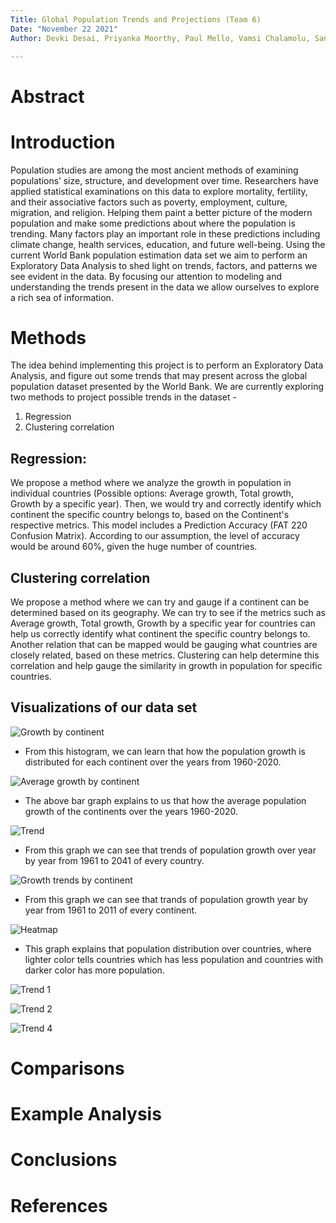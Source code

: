 ```yaml
---
Title: Global Population Trends and Projections (Team 6)
Date: "November 22 2021"
Author: Devki Desai, Priyanka Moorthy, Paul Mello, Vamsi Chalamolu, San José State University

---
```


# Abstract

# Introduction
Population studies are among the most ancient methods of examining populations’ size, structure, and development over time. Researchers have applied statistical examinations on this data to explore mortality, fertility, and their associative factors such as poverty, employment, culture, migration, and religion. Helping them paint a better picture of the modern population and make some predictions about where the population is trending. Many factors play an important role in these predictions including climate change, health services, education, and future well-being. 
Using the current World Bank population estimation data set we aim to perform an Exploratory Data Analysis to shed light on trends, factors, and patterns we see evident in the data. By focusing our attention to modeling and understanding the trends present in the data we allow ourselves to explore a rich sea of information.

# Methods
The idea behind implementing this project is to perform an Exploratory Data Analysis, and figure out some trends that may present across the global population dataset presented by the World Bank. We are currently exploring two methods to project possible trends in the dataset - 
1. Regression
2. Clustering correlation

## Regression:
We propose a method where we analyze the growth in population in individual countries (Possible options: Average growth, Total growth, Growth by a specific year). Then, we would try and correctly identify which continent the specific country belongs to, based on the Continent's respective metrics. This model includes a Prediction Accuracy (FAT 220 Confusion Matrix). According to our assumption, the level of accuracy would be around 60%, given the huge number of countries.

## Clustering correlation
We propose a method where we can try and gauge if a continent can be determined based on its geography. We can try to see if the metrics such as Average growth, Total growth, Growth by a specific year for countries can help us correctly identify what continent the specific country belongs to. Another relation that can be mapped would be gauging what countries are closely related, based on these metrics. Clustering can help determine this correlation and help gauge the similarity in growth in population for specific countries. 

## Visualizations of our data set


![Growth by continent](https://user-images.githubusercontent.com/78130620/142963621-549022c2-8a6c-4e73-bc00-a36257d09991.png)
- From this histogram, we can learn that how the population growth is distributed for each continent over the years from 1960-2020.

![Average growth by continent](https://user-images.githubusercontent.com/78130620/142963637-9699f037-d0a8-49e3-a3bd-b4f83e748a39.png)
- The above bar graph explains to us that how the average population growth of the continents over the years 1960-2020.

![Trend](https://user-images.githubusercontent.com/78130620/142963653-c7d9522f-6fee-4b5f-b789-185029967757.png)
- From this graph we can see that trends of population growth over year by year from 1961 to 2041 of every country.

![Growth trends by continent](https://user-images.githubusercontent.com/78130620/142963661-77d558ba-49a3-4bc5-aacf-a8db7e9544db.png)
- From this graph we can see that trands of population growth year by year from 1961 to 2011 of every continent.

![Heatmap](https://user-images.githubusercontent.com/78130620/142963672-01c259b8-e3cf-416c-a246-ea7510d2ea33.png)
- This graph explains that population distribution over countries, where lighter color tells countries which has less population and countries with darker color has more population.

![Trend 1](https://user-images.githubusercontent.com/78130620/142963682-3101d4d1-81be-4d7d-af1f-5054922894f0.png)

![Trend 2](https://user-images.githubusercontent.com/78130620/142963692-ffe62d49-72ce-494d-8346-5a21bd8a7227.png)

![Trend 4](https://user-images.githubusercontent.com/78130620/142963705-3a697049-1abe-439a-8d4c-0caa9bcb98dd.png)

# Comparisons

# Example Analysis

# Conclusions


# References
